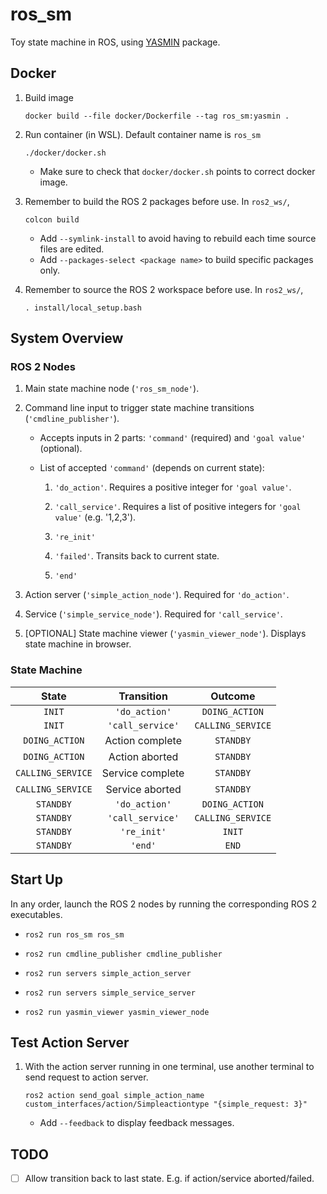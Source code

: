 # ros_sm
 Toy state machine in ROS, using [YASMIN](https://github.com/uleroboticsgroup/yasmin) package.


## Docker

1. Build image

    ```
    docker build --file docker/Dockerfile --tag ros_sm:yasmin .
    ```

1. Run container (in WSL). Default container name is `ros_sm`

    ```
    ./docker/docker.sh
    ```

    - Make sure to check that `docker/docker.sh` points to correct docker image. 

1. Remember to build the ROS 2 packages before use. In `ros2_ws/`,

    ```
    colcon build
    ```

    - Add `--symlink-install` to avoid having to rebuild each time source files are edited. 
    - Add `--packages-select <package name>` to build specific packages only. 

1. Remember to source the ROS 2 workspace before use. In `ros2_ws/`, 
    
    ```
    . install/local_setup.bash
    ```


## System Overview

### ROS 2 Nodes

1. Main state machine node (`'ros_sm_node'`). 

1. Command line input to trigger state machine transitions (`'cmdline_publisher'`). 

    - Accepts inputs in 2 parts: `'command'` (required) and `'goal value'` (optional).

    - List of accepted `'command'` (depends on current state):

        1. `'do_action'`. Requires a positive integer for `'goal value'`.

        1. `'call_service'`. Requires a list of positive integers for `'goal value'` (e.g. '1,2,3').

        1. `'re_init'`

        1. `'failed'`. Transits back to current state. 

        1. `'end'`

1. Action server (`'simple_action_node'`). Required for `'do_action'`.

1. Service (`'simple_service_node'`). Required for `'call_service'`. 

1. [OPTIONAL] State machine viewer (`'yasmin_viewer_node'`). Displays state machine in browser. 


### State Machine

| State | Transition | Outcome |
| :---: | :---: | :---: |
| `INIT` | `'do_action'` | `DOING_ACTION` |
| `INIT` | `'call_service'` | `CALLING_SERVICE` |
| `DOING_ACTION` | Action complete | `STANDBY` |
| `DOING_ACTION` | Action aborted | `STANDBY` |
| `CALLING_SERVICE` | Service complete | `STANDBY` |
| `CALLING_SERVICE` | Service aborted | `STANDBY` |
| `STANDBY` | `'do_action'` | `DOING_ACTION` |
| `STANDBY` | `'call_service'` | `CALLING_SERVICE` |
| `STANDBY` | `'re_init'` | `INIT` |
| `STANDBY` | `'end'` | `END` |


## Start Up

In any order, launch the ROS 2 nodes by running the corresponding ROS 2 executables. 

-   ```
    ros2 run ros_sm ros_sm
    ```

-   ```
    ros2 run cmdline_publisher cmdline_publisher
    ```

-   ```
    ros2 run servers simple_action_server
    ```

-   ```
    ros2 run servers simple_service_server
    ```

-   ```
    ros2 run yasmin_viewer yasmin_viewer_node
    ```


## Test Action Server

1. With the action server running in one terminal, use another terminal to send request to action server.

    ```
    ros2 action send_goal simple_action_name custom_interfaces/action/Simpleactiontype "{simple_request: 3}"
    ```

    - Add `--feedback` to display feedback messages.


## TODO

- [ ] Allow transition back to last state. E.g. if action/service aborted/failed. 